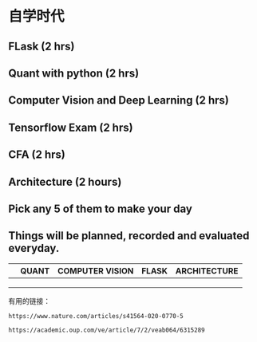 # 自学时代

## FLask  (2 hrs)

## Quant with python (2 hrs)

## Computer  Vision and Deep Learning (2 hrs)

## Tensorflow Exam (2 hrs)

## CFA (2 hrs)

## Architecture (2 hours)

## Pick any 5 of them to make your day

## Things will be planned, recorded and evaluated everyday.

|      | QUANT | COMPUTER VISION | FLASK | ARCHITECTURE |
| ---- | ----- | --------------- | ----- | ------------ |
|      |       |                 |       |              |
|      |       |                 |       |              |
|      |       |                 |       |              |

有用的链接：

```
https://www.nature.com/articles/s41564-020-0770-5
```

```
https://academic.oup.com/ve/article/7/2/veab064/6315289
```
